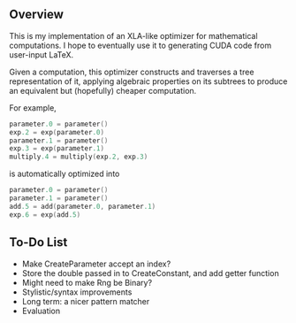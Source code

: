 ## Overview
This is my implementation of an XLA-like optimizer for mathematical computations. I hope to eventually use it to generating CUDA code from user-input LaTeX.

Given a computation, this optimizer constructs and traverses a tree representation of it, applying algebraic properties on its subtrees to produce an equivalent but (hopefully) cheaper computation.

For example,
```c++
parameter.0 = parameter()
exp.2 = exp(parameter.0)
parameter.1 = parameter()
exp.3 = exp(parameter.1)
multiply.4 = multiply(exp.2, exp.3)
```
is automatically optimized into
```c++
parameter.0 = parameter()
parameter.1 = parameter()
add.5 = add(parameter.0, parameter.1)
exp.6 = exp(add.5)
```

## To-Do List
- Make CreateParameter accept an index?
- Store the double passed in to CreateConstant, and add getter function
- Might need to make Rng be Binary?
- Stylistic/syntax improvements
- Long term: a nicer pattern matcher
- Evaluation
